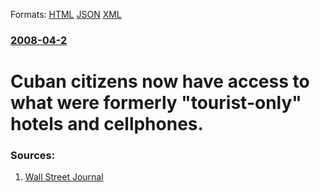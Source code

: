 
Formats: [HTML](/news/2008/04/2/cuban-citizens-now-have-access-to-what-were-formerly-tourist-only-hotels-and-cellphones.html)  [JSON](/news/2008/04/2/cuban-citizens-now-have-access-to-what-were-formerly-tourist-only-hotels-and-cellphones.json)  [XML](/news/2008/04/2/cuban-citizens-now-have-access-to-what-were-formerly-tourist-only-hotels-and-cellphones.xml)  

### [2008-04-2](/news/2008/04/2/index.md)

##### 
#  Cuban citizens now have access to what were formerly "tourist-only" hotels and cellphones. 




### Sources:

1. [Wall Street Journal](http://online.wsj.com/article/SB120709327057181797.html)
